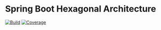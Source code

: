 # Spring Boot Hexagonal Architecture
[![Build](https://github.com/arthurvdiniz/java-spring-hexagonal-architecture/actions/workflows/buid.yml/badge.svg)](https://github.com/arthurvdiniz/java-spring-hexagonal-architecture/actions/workflows/buid.yml)
[![Coverage](https://sonarcloud.io/api/project_badges/measure?project=arthurvdiniz_java-spring-hexagonal-architecture&metric=coverage)](https://sonarcloud.io/dashboard?id=arthurvdiniz_java-spring-hexagonal-architecture)